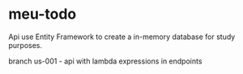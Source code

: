 # meu-todo

Api use Entity Framework to create a in-memory database for study purposes.

branch
us-001 - api with lambda expressions in endpoints

